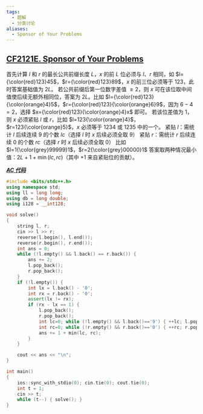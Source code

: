 ```yaml
---
tags:
  - 题解
  - 分类讨论
aliases:
  - Sponsor of Your Problems
---
```

## [CF2121E. Sponsor of Your Problems](https://codeforces.com/problemset/problem/2121/E)

首先计算 $l$ 和 $r$ 的最长公共前缀长度 $L$，$x$ 的前 $L$ 位必须与 $l$、$r$ 相同，如 $l={\color{red}123}45$，$r={\color{red}123}89$，$x$ 的前三位必须等于 $123$，此时答案基础值为 $2L$。
若公共前缀后第一位数字差值 $\geq 2$，则 $x$ 可在该位取中间值使后续无额外相同位，答案为 $2L$。比如 $l={\color{red}123}{\color{orange}4}5$，$r={\color{red}123}{\color{orange}6}9$，因为 $6-4=2$，选择 $x={\color{red}123}{\color{orange}4}x$ 即可。
若该位差值为 $1$，则 $x$ 必须紧贴 $l$ 或 $r$，比如 $l=123{\color{orange}4}$，$r=123{\color{orange}5}$，$x$ 必须等于 $1234$ 或 $1235$ 中的一个。
紧贴 $l$：需统计 $l$ 后续连续 $9$ 的个数 $lc$（选择 $l$ 时 $x$ 后续必须全取 $9$）
紧贴 $r$：需统计 $r$ 后续连续 $0$ 的个数 $rc$（选择 $r$ 时 $x$ 后续必须全取 $0$）
比如 $l=1{\color{grey}99999}1$，$r=2{\color{grey}00000}1$
答案取两种情况最小值：$2L + 1 + \min(lc, rc)$（其中 $+1$ 来自紧贴位的贡献）。

[***AC 代码***](https://codeforces.com/contest/2121/submission/331967486)

```cpp
#include <bits/stdc++.h>
using namespace std;
using ll = long long;
using db = long double;
using i128 = __int128;

void solve()
{
    string l, r;
    cin >> l >> r;
    reverse(l.begin(), l.end());
    reverse(r.begin(), r.end());
    int ans = 0;
    while (!l.empty() && l.back() == r.back()) {
        ans += 2;
        l.pop_back();
        r.pop_back();
    }
    if (!l.empty()) {
        int lx = l.back() - '0';
        int rx = r.back() - '0';
        assert(lx != rx);
        if (rx - lx == 1) {
            l.pop_back();
            r.pop_back();
            int lc=0; while (!l.empty() && l.back()=='9') { ++lc; l.pop_back(); } 
            int rc=0; while (!r.empty() && r.back()=='0') { ++rc; r.pop_back(); } 
            ans += 1 + min(lc, rc);
        }
    }

    cout << ans << "\n";
}

int main()
{
	ios::sync_with_stdio(0); cin.tie(0); cout.tie(0); 
	int t = 1;
	cin >> t;
	while (t--) { solve(); }
}
```
